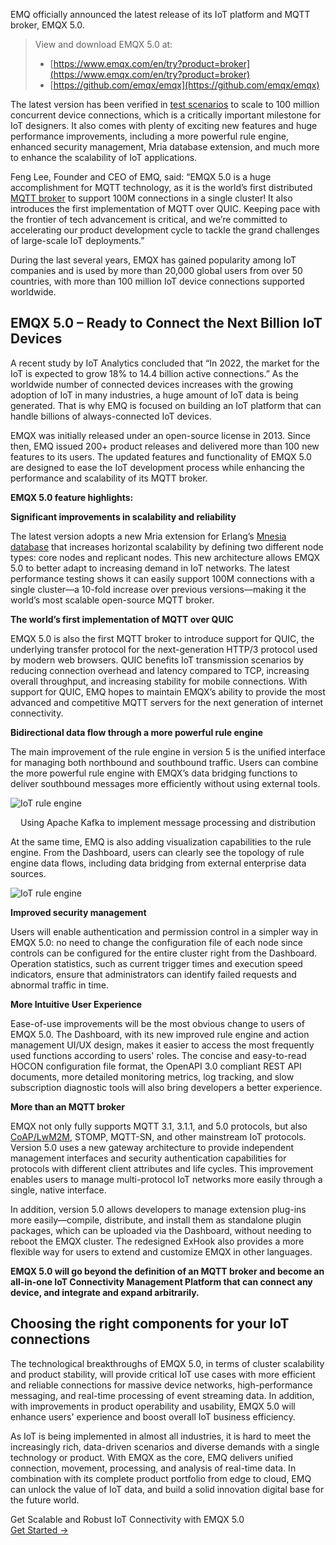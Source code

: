 EMQ officially announced the latest release of its IoT platform and MQTT broker, EMQX 5.0. 
> View and download EMQX 5.0 at:
> - [https://www.emqx.com/en/try?product=broker](https://www.emqx.com/en/try?product=broker)
> - [https://github.com/emqx/emqx](https://github.com/emqx/emqx)

The latest version has been verified in [test scenarios](https://www.emqx.com/en/blog/reaching-100m-mqtt-connections-with-emqx-5-0) to scale to 100 million concurrent device connections, which is a critically important milestone for IoT designers. It also comes with plenty of exciting new features and huge performance improvements, including a more powerful rule engine, enhanced security management, Mria database extension, and much more to enhance the scalability of IoT applications.

Feng Lee, Founder and CEO of EMQ, said: “EMQX 5.0 is a huge accomplishment for MQTT technology, as it is the world’s first distributed [MQTT broker](https://www.emqx.com/en/blog/the-ultimate-guide-to-mqtt-broker-comparison) to support 100M connections in a single cluster! It also introduces the first implementation of MQTT over QUIC. Keeping pace with the frontier of tech advancement is critical, and we’re committed to accelerating our product development cycle to tackle the grand challenges of large-scale IoT deployments.”

During the last several years, EMQX has gained popularity among IoT companies and is used by more than 20,000 global users from over 50 countries, with more than 100 million IoT device connections supported worldwide.


## EMQX 5.0 – Ready to Connect the Next Billion IoT Devices

A recent study by IoT Analytics concluded that “In 2022, the market for the IoT is expected to grow 18% to 14.4 billion active connections.” As the worldwide number of connected devices increases with the growing adoption of IoT in many industries, a huge amount of IoT data is being generated. That is why EMQ is focused on building an IoT platform that can handle billions of always-connected IoT devices.

EMQX was initially released under an open-source license in 2013. Since then, EMQ issued 200+ product releases and delivered more than 100 new features to its users. The updated features and functionality of EMQX 5.0 are designed to ease the IoT development process while enhancing the performance and scalability of its MQTT broker.

**EMQX 5.0 feature highlights:**

**Significant improvements in scalability and reliability**

The latest version adopts a new Mria extension for Erlang’s [Mnesia database](https://github.com/erlang/otp/pull/5926) that increases horizontal scalability by defining two different node types: core nodes and replicant nodes. This new architecture allows EMQX 5.0 to better adapt to increasing demand in IoT networks. The latest performance testing shows it can easily support 100M connections with a single cluster—a 10-fold increase over previous versions—making it the world’s most scalable open-source MQTT broker.

**The world’s first implementation of MQTT over QUIC**

EMQX 5.0 is also the first MQTT broker to introduce support for QUIC, the underlying transfer protocol for the next-generation HTTP/3 protocol used by modern web browsers. QUIC benefits IoT transmission scenarios by reducing connection overhead and latency compared to TCP, increasing overall throughput, and increasing stability for mobile connections. With support for QUIC, EMQ hopes to maintain EMQX’s ability to provide the most advanced and competitive MQTT servers for the next generation of internet connectivity.

**Bidirectional data flow through a more powerful rule engine**

The main improvement of the rule engine in version 5 is the unified interface for managing both northbound and southbound traffic. Users can combine the more powerful rule engine with EMQX’s data bridging functions to deliver southbound messages more efficiently without using external tools.

![IoT rule engine](https://assets.emqx.com/images/bf79ad87b1532f0026c135ea09f8c9fc.png)

<center>Using Apache Kafka to implement message processing and distribution</center>

At the same time, EMQ is also adding visualization capabilities to the rule engine. From the Dashboard, users can clearly see the topology of rule engine data flows, including data bridging from external enterprise data sources.

![IoT rule engine](https://assets.emqx.com/images/0e55fcee0a9a299801cd3e1970a9e870.png)

**Improved security management**

Users will enable authentication and permission control in a simpler way in EMQX 5.0: no need to change the configuration file of each node since controls can be configured for the entire cluster right from the Dashboard. Operation statistics, such as current trigger times and execution speed indicators, ensure that administrators can identify failed requests and abnormal traffic in time. 

**More Intuitive User Experience**

Ease-of-use improvements will be the most obvious change to users of EMQX 5.0. The Dashboard, with its new improved rule engine and action management UI/UX design, makes it easier to access the most frequently used functions according to users' roles. The concise and easy-to-read HOCON configuration file format, the OpenAPI 3.0 compliant REST API documents, more detailed monitoring metrics, log tracking, and slow subscription diagnostic tools will also bring developers a better experience.

**More than an MQTT broker**

EMQX not only fully supports MQTT 3.1, 3.1.1, and 5.0 protocols, but also [CoAP/LwM2M](https://www.emqx.com/en/blog/iot-protocols-mqtt-coap-lwm2m), STOMP, MQTT-SN, and other mainstream IoT protocols. Version 5.0 uses a new gateway architecture to provide independent management interfaces and security authentication capabilities for protocols with different client attributes and life cycles. This improvement enables users to manage multi-protocol IoT networks more easily through a single, native interface.

In addition, version 5.0 allows developers to manage extension plug-ins more easily—compile, distribute, and install them as standalone plugin packages, which can be uploaded via the Dashboard, without needing to reboot the EMQX cluster. The redesigned ExHook also provides a more flexible way for users to extend and customize EMQX in other languages.

**EMQX 5.0 will go beyond the definition of an MQTT broker and become an all-in-one IoT Connectivity Management Platform that can connect any device, and integrate and expand arbitrarily.**


## Choosing the right components for your IoT connections

The technological breakthroughs of EMQX 5.0, in terms of cluster scalability and product stability, will provide critical IoT use cases with more efficient and reliable connections for massive device networks, high-performance messaging, and real-time processing of event streaming data. In addition, with improvements in product operability and usability, EMQX 5.0 will enhance users' experience and boost overall IoT business efficiency. 

As IoT is being implemented in almost all industries, it is hard to meet the increasingly rich, data-driven scenarios and diverse demands with a single technology or product. With EMQX as the core, EMQ delivers unified connection, movement, processing, and analysis of real-time data. In combination with its complete product portfolio from edge to cloud, EMQ can unlock the value of IoT data, and build a solid innovation digital base for the future world.


<section class="promotion">
    <div>
        Get Scalable and Robust IoT Connectivity with EMQX 5.0
    </div>
    <a href="https://www.emqx.com/en/try?product=broker" class="button is-gradient px-5">Get Started →</a>
</section>
